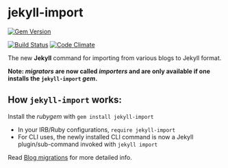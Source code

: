 jekyll-import
=============

[![Gem Version](https://badge.fury.io/rb/jekyll-import.png)](http://badge.fury.io/rb/jekyll-import)

[![Build Status](https://travis-ci.org/jekyll/jekyll-import.png?branch=master)](https://travis-ci.org/jekyll/jekyll-import)
[![Code Climate](https://codeclimate.com/github/jekyll/jekyll-import.png)](https://codeclimate.com/github/jekyll/jekyll-import)


The new __Jekyll__ command for importing from various blogs to Jekyll format.

**Note: _migrators_ are now called _importers_ and are only available if one installs the `jekyll-import` _gem_.**

How `jekyll-import` works:
---

Install the _rubygem_ with `gem install jekyll-import`
* In your IRB/Ruby configurations, `require jekyll-import`
* For CLI uses, the newly installed CLI command is now a Jekyll plugin/sub-command invoked with `jekyll import`

Read [Blog migrations](http://jekyllrb.com/docs/migrations/) for more detailed info.

